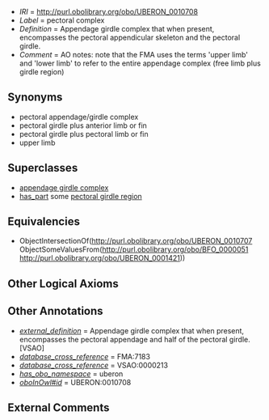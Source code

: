 * *IRI* = http://purl.obolibrary.org/obo/UBERON_0010708
 * *Label* = pectoral complex
 * *Definition* = Appendage girdle complex that when present, encompasses the pectoral appendicular skeleton and the pectoral girdle.
 * *Comment* = AO notes: note that the FMA uses the terms 'upper limb' and 'lower limb' to refer to the entire appendage complex (free limb plus girdle region)

## Synonyms

 * pectoral appendage/girdle complex
 * pectoral girdle plus anterior limb or fin
 * pectoral girdle plus pectoral limb or fin
 * upper limb

## Superclasses

 * [appendage girdle complex](../../UBERON/07/UBERON_0010707.md)
 * [has_part](../../BFO/51/BFO_0000051.md) some [pectoral girdle region](../../UBERON/21/UBERON_0001421.md)

## Equivalencies

 * ObjectIntersectionOf(<http://purl.obolibrary.org/obo/UBERON_0010707> ObjectSomeValuesFrom(<http://purl.obolibrary.org/obo/BFO_0000051> <http://purl.obolibrary.org/obo/UBERON_0001421>))

## Other Logical Axioms


## Other Annotations

 * *[external_definition](../../UBPROP/01/UBPROP_0000001.md)* = Appendage girdle complex that when present, encompasses the pectoral appendage and half of the pectoral girdle.[VSAO]
 * *[database_cross_reference](../../ef/oboInOwl#hasDbXref.md)* = FMA:7183
 * *[database_cross_reference](../../ef/oboInOwl#hasDbXref.md)* = VSAO:0000213
 * *[has_obo_namespace](../../ce/oboInOwl#hasOBONamespace.md)* = uberon
 * *[oboInOwl#id](../../id/oboInOwl#id.md)* = UBERON:0010708

## External Comments


